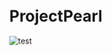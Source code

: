 # ProjectPearl
![test](https://github.com/Benasm123/ProjectPearl/assets/74568812/2f072718-9d9c-4ae0-9e0e-5dc59afe4d64)
